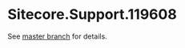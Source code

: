 # Sitecore.Support.119608

See [master branch](https://github.com/sitecoresupport/Sitecore.Support.119608) for details.